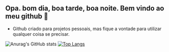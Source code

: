 ## Opa. bom dia, boa tarde, boa noite. Bem vindo ao meu github 👋

- Github criado para projetos pessoais, mas fique a vontade para utilizar qualquer coisa se precisar.

![Anurag's GitHub stats](https://github-readme-stats.vercel.app/api?username=Estella-Dev&show_icons=true&theme=dracula)
[![Top Langs](https://github-readme-stats.vercel.app/api/top-langs/?username=Estella-Dev&theme=dracula&layout=donut)](https://github.com/Estella-Dev?tab=repositories)




